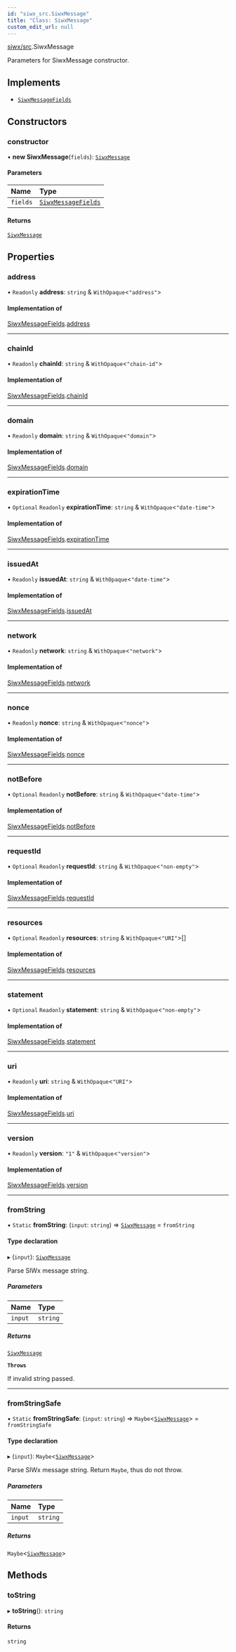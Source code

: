 ```yaml
---
id: "siwx_src.SiwxMessage"
title: "Class: SiwxMessage"
custom_edit_url: null
---
```


[siwx/src](../modules/siwx_src.md).SiwxMessage

Parameters for SiwxMessage constructor.

## Implements

- [`SiwxMessageFields`](../interfaces/siwx_src.SiwxMessageFields.md)

## Constructors

### constructor

• **new SiwxMessage**(`fields`): [`SiwxMessage`](siwx_src.SiwxMessage.md)

#### Parameters

| Name | Type |
| :------ | :------ |
| `fields` | [`SiwxMessageFields`](../interfaces/siwx_src.SiwxMessageFields.md) |

#### Returns

[`SiwxMessage`](siwx_src.SiwxMessage.md)

## Properties

### address

• `Readonly` **address**: `string` & `WithOpaque`<``"address"``\>

#### Implementation of

[SiwxMessageFields](../interfaces/siwx_src.SiwxMessageFields.md).[address](../interfaces/siwx_src.SiwxMessageFields.md#address)

___

### chainId

• `Readonly` **chainId**: `string` & `WithOpaque`<``"chain-id"``\>

#### Implementation of

[SiwxMessageFields](../interfaces/siwx_src.SiwxMessageFields.md).[chainId](../interfaces/siwx_src.SiwxMessageFields.md#chainid)

___

### domain

• `Readonly` **domain**: `string` & `WithOpaque`<``"domain"``\>

#### Implementation of

[SiwxMessageFields](../interfaces/siwx_src.SiwxMessageFields.md).[domain](../interfaces/siwx_src.SiwxMessageFields.md#domain)

___

### expirationTime

• `Optional` `Readonly` **expirationTime**: `string` & `WithOpaque`<``"date-time"``\>

#### Implementation of

[SiwxMessageFields](../interfaces/siwx_src.SiwxMessageFields.md).[expirationTime](../interfaces/siwx_src.SiwxMessageFields.md#expirationtime)

___

### issuedAt

• `Readonly` **issuedAt**: `string` & `WithOpaque`<``"date-time"``\>

#### Implementation of

[SiwxMessageFields](../interfaces/siwx_src.SiwxMessageFields.md).[issuedAt](../interfaces/siwx_src.SiwxMessageFields.md#issuedat)

___

### network

• `Readonly` **network**: `string` & `WithOpaque`<``"network"``\>

#### Implementation of

[SiwxMessageFields](../interfaces/siwx_src.SiwxMessageFields.md).[network](../interfaces/siwx_src.SiwxMessageFields.md#network)

___

### nonce

• `Readonly` **nonce**: `string` & `WithOpaque`<``"nonce"``\>

#### Implementation of

[SiwxMessageFields](../interfaces/siwx_src.SiwxMessageFields.md).[nonce](../interfaces/siwx_src.SiwxMessageFields.md#nonce)

___

### notBefore

• `Optional` `Readonly` **notBefore**: `string` & `WithOpaque`<``"date-time"``\>

#### Implementation of

[SiwxMessageFields](../interfaces/siwx_src.SiwxMessageFields.md).[notBefore](../interfaces/siwx_src.SiwxMessageFields.md#notbefore)

___

### requestId

• `Optional` `Readonly` **requestId**: `string` & `WithOpaque`<``"non-empty"``\>

#### Implementation of

[SiwxMessageFields](../interfaces/siwx_src.SiwxMessageFields.md).[requestId](../interfaces/siwx_src.SiwxMessageFields.md#requestid)

___

### resources

• `Optional` `Readonly` **resources**: `string` & `WithOpaque`<``"URI"``\>[]

#### Implementation of

[SiwxMessageFields](../interfaces/siwx_src.SiwxMessageFields.md).[resources](../interfaces/siwx_src.SiwxMessageFields.md#resources)

___

### statement

• `Optional` `Readonly` **statement**: `string` & `WithOpaque`<``"non-empty"``\>

#### Implementation of

[SiwxMessageFields](../interfaces/siwx_src.SiwxMessageFields.md).[statement](../interfaces/siwx_src.SiwxMessageFields.md#statement)

___

### uri

• `Readonly` **uri**: `string` & `WithOpaque`<``"URI"``\>

#### Implementation of

[SiwxMessageFields](../interfaces/siwx_src.SiwxMessageFields.md).[uri](../interfaces/siwx_src.SiwxMessageFields.md#uri)

___

### version

• `Readonly` **version**: ``"1"`` & `WithOpaque`<``"version"``\>

#### Implementation of

[SiwxMessageFields](../interfaces/siwx_src.SiwxMessageFields.md).[version](../interfaces/siwx_src.SiwxMessageFields.md#version)

___

### fromString

▪ `Static` **fromString**: (`input`: `string`) => [`SiwxMessage`](siwx_src.SiwxMessage.md) = `fromString`

#### Type declaration

▸ (`input`): [`SiwxMessage`](siwx_src.SiwxMessage.md)

Parse SIWx message string.

##### Parameters

| Name | Type |
| :------ | :------ |
| `input` | `string` |

##### Returns

[`SiwxMessage`](siwx_src.SiwxMessage.md)

**`Throws`**

If invalid string passed.

___

### fromStringSafe

▪ `Static` **fromStringSafe**: (`input`: `string`) => `Maybe`<[`SiwxMessage`](siwx_src.SiwxMessage.md)\> = `fromStringSafe`

#### Type declaration

▸ (`input`): `Maybe`<[`SiwxMessage`](siwx_src.SiwxMessage.md)\>

Parse SIWx message string. Return `Maybe`, thus do not throw.

##### Parameters

| Name | Type |
| :------ | :------ |
| `input` | `string` |

##### Returns

`Maybe`<[`SiwxMessage`](siwx_src.SiwxMessage.md)\>

## Methods

### toString

▸ **toString**(): `string`

#### Returns

`string`
